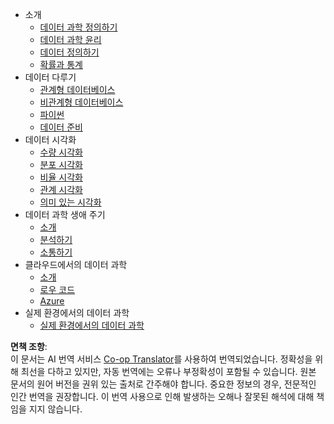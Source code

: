 <!--
CO_OP_TRANSLATOR_METADATA:
{
  "original_hash": "3767555b3cc28a2865c79202f4374204",
  "translation_date": "2025-08-25T16:37:47+00:00",
  "source_file": "docs/_sidebar.md",
  "language_code": "ko"
}
-->
- 소개
  - [데이터 과학 정의하기](../1-Introduction/01-defining-data-science/README.md)
  - [데이터 과학 윤리](../1-Introduction/02-ethics/README.md)
  - [데이터 정의하기](../1-Introduction/03-defining-data/README.md)
  - [확률과 통계](../1-Introduction/04-stats-and-probability/README.md)
- 데이터 다루기
  - [관계형 데이터베이스](../2-Working-With-Data/05-relational-databases/README.md)
  - [비관계형 데이터베이스](../2-Working-With-Data/06-non-relational/README.md)
  - [파이썬](../2-Working-With-Data/07-python/README.md)
  - [데이터 준비](../2-Working-With-Data/08-data-preparation/README.md)
- 데이터 시각화
  - [수량 시각화](../3-Data-Visualization/09-visualization-quantities/README.md)
  - [분포 시각화](../3-Data-Visualization/10-visualization-distributions/README.md)
  - [비율 시각화](../3-Data-Visualization/11-visualization-proportions/README.md)
  - [관계 시각화](../3-Data-Visualization/12-visualization-relationships/README.md)
  - [의미 있는 시각화](../3-Data-Visualization/13-meaningful-visualizations/README.md)
- 데이터 과학 생애 주기
  - [소개](../4-Data-Science-Lifecycle/14-Introduction/README.md)
  - [분석하기](../4-Data-Science-Lifecycle/15-analyzing/README.md)
  - [소통하기](../4-Data-Science-Lifecycle/16-communication/README.md)
- 클라우드에서의 데이터 과학
  - [소개](../5-Data-Science-In-Cloud/17-Introduction/README.md)
  - [로우 코드](../5-Data-Science-In-Cloud/18-Low-Code/README.md)
  - [Azure](../5-Data-Science-In-Cloud/19-Azure/README.md)
- 실제 환경에서의 데이터 과학
  - [실제 환경에서의 데이터 과학](../6-Data-Science-In-Wild/README.md)

**면책 조항**:  
이 문서는 AI 번역 서비스 [Co-op Translator](https://github.com/Azure/co-op-translator)를 사용하여 번역되었습니다. 정확성을 위해 최선을 다하고 있지만, 자동 번역에는 오류나 부정확성이 포함될 수 있습니다. 원본 문서의 원어 버전을 권위 있는 출처로 간주해야 합니다. 중요한 정보의 경우, 전문적인 인간 번역을 권장합니다. 이 번역 사용으로 인해 발생하는 오해나 잘못된 해석에 대해 책임을 지지 않습니다.